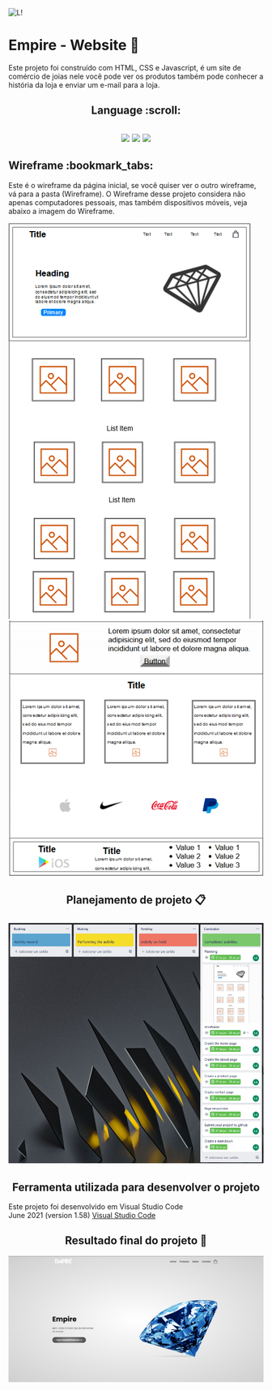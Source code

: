 ![L!](https://img.shields.io/badge/License-MIT-green) 

<h1>Empire - Website 🔷</h1>
<p>Este projeto foi construído com HTML, CSS e Javascript, é um site de comércio de joias nele você pode ver os produtos também pode conhecer a história da loja e enviar um e-mail para a loja.</p>

<h2 align="center">
 Language :scroll:
<h2>
<p align="center">
<img src="https://camo.githubusercontent.com/d63d473e728e20a286d22bb2226a7bf45a2b9ac6c72c59c0e61e9730bfe4168c/68747470733a2f2f696d672e736869656c64732e696f2f62616467652f48544d4c352d4533344632363f7374796c653d666f722d7468652d6261646765266c6f676f3d68746d6c35266c6f676f436f6c6f723d7768697465">
<img src="https://camo.githubusercontent.com/3a0f693cfa032ea4404e8e02d485599bd0d192282b921026e89d271aaa3d7565/68747470733a2f2f696d672e736869656c64732e696f2f62616467652f435353332d3135373242363f7374796c653d666f722d7468652d6261646765266c6f676f3d63737333266c6f676f436f6c6f723d7768697465">
<img src="https://camo.githubusercontent.com/9d07c04bdd98c662d5df9d4e1cc1de8446ffeaebca330feb161f1fb8e1188204/68747470733a2f2f696d672e736869656c64732e696f2f62616467652f4a6176615363726970742d4637444631453f7374796c653d666f722d7468652d6261646765266c6f676f3d6a617661736372697074266c6f676f436f6c6f723d626c61636b">
<p>

<h2>Wireframe :bookmark_tabs:</h2>
<p>Este é o wireframe da página inicial, se você quiser ver o outro wireframe, vá para a pasta (Wireframe). 
O Wireframe desse projeto considera não apenas computadores pessoais, mas também dispositivos móveis, veja abaixo a imagem do Wireframe.</p>
<img src="Screenshots/Wireframe-home-page.png?token=AREOZJZR3B25LTWWRUB2K33BAWURM">

<img src="Screenshots/Wireframe-home-pageP2.png?token=AREOZJ5G2HWILM5EBPK5PL3BAWUTQ">
  
  
<h2 align="center">
Planejamento de projeto 📋<br><br>
<img src ="Screenshots/planning.png?token=AREOZJ6E6O5ZVSGSUZR2GADBAWWRM alt= Planning-Trello">
</h2>
                                                                                             
                  
<h2 align="center">
Ferramenta utilizada para desenvolver o projeto
</h2>
Este projeto foi desenvolvido em Visual Studio Code<br>
June 2021 (version 1.58) <a href="https://code.visualstudio.com/">Visual Studio Code</a>
 
<h2 align="center">
Resultado final do projeto 🎯
</h2>
 
 <img src="/Screenshots/Empire-home.png">
